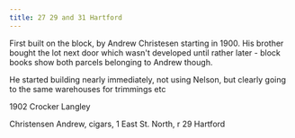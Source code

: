 ```yaml
---
title: 27 29 and 31 Hartford
---
```

First built on the block, by Andrew Christesen starting in 1900. His brother bought the lot next door which wasn't developed until rather later - block books show both parcels belonging to Andrew though.

He started building nearly immediately, not using Nelson, but clearly going to the same warehouses for trimmings etc


1902 Crocker Langley


Christensen Andrew, cigars, 1 East St. North, r 29 Hartford